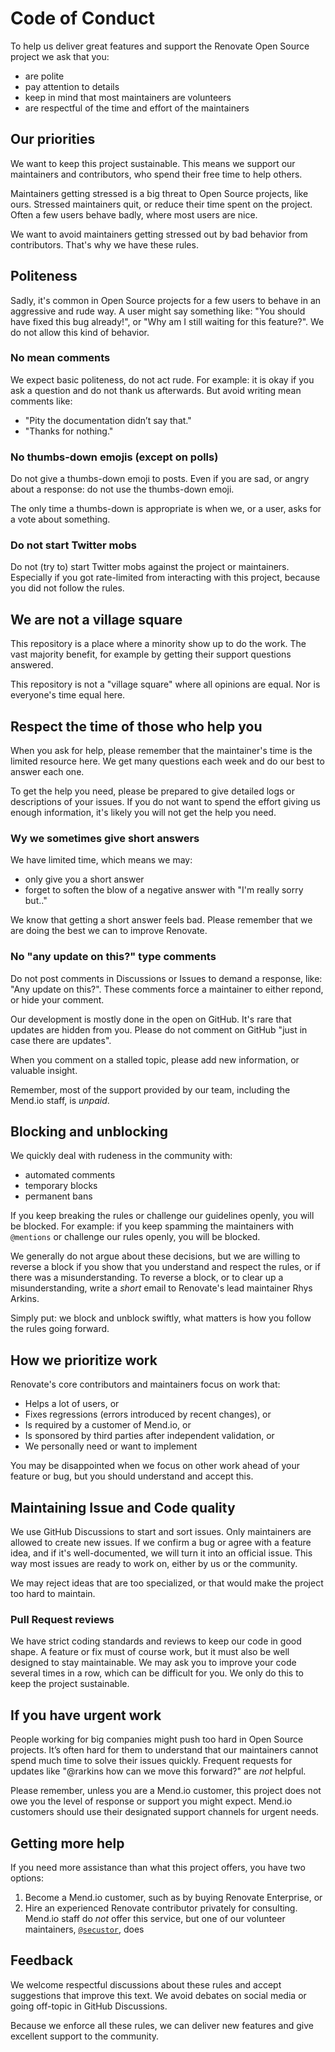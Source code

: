 # Code of Conduct

To help us deliver great features and support the Renovate Open Source project we ask that you:

- are polite
- pay attention to details
- keep in mind that most maintainers are volunteers
- are respectful of the time and effort of the maintainers

## Our priorities

We want to keep this project sustainable.
This means we support our maintainers and contributors, who spend their free time to help others.

Maintainers getting stressed is a big threat to Open Source projects, like ours.
Stressed maintainers quit, or reduce their time spent on the project.
Often a few users behave badly, where most users are nice.

We want to avoid maintainers getting stressed out by bad behavior from contributors.
That's why we have these rules.

## Politeness

Sadly, it's common in Open Source projects for a few users to behave in an aggressive and rude way.
A user might say something like: "You should have fixed this bug already!", or "Why am I still waiting for this feature?".
We do not allow this kind of behavior.

### No mean comments

We expect basic politeness, do not act rude.
For example: it is okay if you ask a question and do not thank us afterwards.
But avoid writing mean comments like:

- "Pity the documentation didn’t say that."
- "Thanks for nothing."

### No thumbs-down emojis (except on polls)

Do not give a thumbs-down emoji to posts.
Even if you are sad, or angry about a response: do not use the thumbs-down emoji.

The only time a thumbs-down is appropriate is when we, or a user, asks for a vote about something.

### Do not start Twitter mobs

Do not (try to) start Twitter mobs against the project or maintainers.
Especially if you got rate-limited from interacting with this project, because you did not follow the rules.

## We are not a village square

This repository is a place where a minority show up to do the work.
The vast majority benefit, for example by getting their support questions answered.

This repository is not a "village square" where all opinions are equal.
Nor is everyone's time equal here.

## Respect the time of those who help you

When you ask for help, please remember that the maintainer's time is the limited resource here.
We get many questions each week and do our best to answer each one.

To get the help you need, please be prepared to give detailed logs or descriptions of your issues.
If you do not want to spend the effort giving us enough information, it's likely you will not get the help you need.

### Wy we sometimes give short answers

We have limited time, which means we may:

- only give you a short answer
- forget to soften the blow of a negative answer with "I'm really sorry but.."

We know that getting a short answer feels bad.
Please remember that we are doing the best we can to improve Renovate.

### No "any update on this?" type comments

Do not post comments in Discussions or Issues to demand a response, like: "Any update on this?".
These comments force a maintainer to either repond, or hide your comment.

Our development is mostly done in the open on GitHub.
It's rare that updates are hidden from you.
Please do not comment on GitHub "just in case there are updates".

When you comment on a stalled topic, please add new information, or valuable insight.

Remember, most of the support provided by our team, including the Mend.io staff, is _unpaid_.

## Blocking and unblocking

We quickly deal with rudeness in the community with:

- automated comments
- temporary blocks
- permanent bans

If you keep breaking the rules or challenge our guidelines openly, you will be blocked.
For example: if you keep spamming the maintainers with `@mentions` or challenge our rules openly, you will be blocked.

We generally do not argue about these decisions, but we are willing to reverse a block if you show that you understand and respect the rules, or if there was a misunderstanding.
To reverse a block, or to clear up a misunderstanding, write a _short_ email to Renovate's lead maintainer Rhys Arkins.

Simply put: we block and unblock swiftly, what matters is how you follow the rules going forward.

## How we prioritize work

Renovate's core contributors and maintainers focus on work that:

- Helps a lot of users, or
- Fixes regressions (errors introduced by recent changes), or
- Is required by a customer of Mend.io, or
- Is sponsored by third parties after independent validation, or
- We personally need or want to implement

You may be disappointed when we focus on other work ahead of your feature or bug, but you should understand and accept this.

## Maintaining Issue and Code quality

We use GitHub Discussions to start and sort issues.
Only maintainers are allowed to create new issues.
If we confirm a bug or agree with a feature idea, and if it's well-documented, we will turn it into an official issue.
This way most issues are ready to work on, either by us or the community.

We may reject ideas that are too specialized, or that would make the project too hard to maintain.

### Pull Request reviews

We have strict coding standards and reviews to keep our code in good shape.
A feature or fix must of course work, but it must also be well designed to stay maintainable.
We may ask you to improve your code several times in a row, which can be difficult for you.
We only do this to keep the project sustainable.

## If you have urgent work

People working for big companies might push too hard in Open Source projects.
It’s often hard for them to understand that our maintainers cannot spend much time to solve their issues quickly.
Frequent requests for updates like "@rarkins how can we move this forward?" are _not_ helpful.

Please remember, unless you are a Mend.io customer, this project does not owe you the level of response or support you might expect.
Mend.io customers should use their designated support channels for urgent needs.

## Getting more help

If you need more assistance than what this project offers, you have two options:

1. Become a Mend.io customer, such as by buying Renovate Enterprise, or
1. Hire an experienced Renovate contributor privately for consulting. Mend.io staff do _not_ offer this service, but one of our volunteer maintainers, [`@secustor`](https://github.com/secustor), does

## Feedback

We welcome respectful discussions about these rules and accept suggestions that improve this text.
We avoid debates on social media or going off-topic in GitHub Discussions.

Because we enforce all these rules, we can deliver new features and give excellent support to the community.
